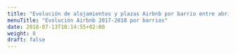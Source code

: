 ```yaml
---
title: "Evolución de alojamientos y plazas Airbnb por barrio entre abril de 2017 y abril de 2018"
menuTitle: "Evolución Airbnb 2017-2018 por barrios"
date: 2018-07-13T10:14:55+02:00
weight: 8
draft: false
---
```


